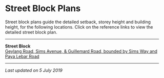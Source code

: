 # Street Block Plans

Street block plans guide the detailed setback, storey height and building height, for the following locations. Click on the reference links to view the detailed street block plan.

---

**Street Block**  
[Geylang Road, Sims Avenue, & Guillemard Road, bounded by Sims Way and Paya Lebar Road](https://www.ura.gov.sg/-/media/Corporate/Guidelines/Development-control/Street-Block-Plans/GUDG.pdf)

---

*Last updated on 5 July 2019*
